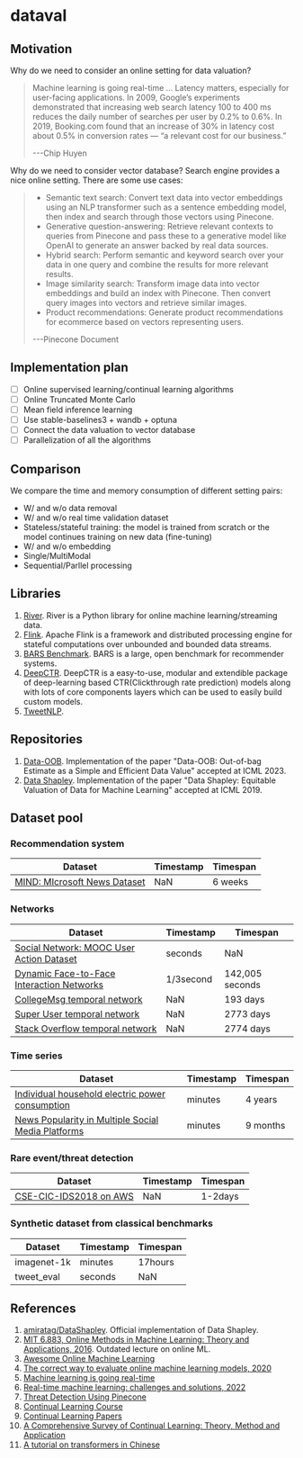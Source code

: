 # dataval

## Motivation

Why do we need to consider an online setting for data valuation?

> Machine learning is going real-time ... Latency matters, especially for user-facing applications. In 2009, Google’s experiments demonstrated that increasing web search latency 100 to 400 ms reduces the daily number of searches per user by 0.2% to 0.6%. In 2019, Booking.com found that an increase of 30% in latency cost about 0.5% in conversion rates — “a relevant cost for our business.”
>
> ---Chip Huyen

Why do we need to consider vector database? Search engine provides a nice online setting. There are some use cases:

> - Semantic text search: Convert text data into vector embeddings using an NLP transformer such as a sentence embedding model, then index and search through those vectors using Pinecone.
> - Generative question-answering: Retrieve relevant contexts to queries from Pinecone and pass these to a generative model like OpenAI to generate an answer backed by real data sources.
> - Hybrid search: Perform semantic and keyword search over your data in one query and combine the results for more relevant results.
> - Image similarity search: Transform image data into vector embeddings and build an index with Pinecone. Then convert query images into vectors and retrieve similar images.
> - Product recommendations: Generate product recommendations for ecommerce based on vectors representing users.
>
> ---Pinecone Document

## Implementation plan

- [ ] Online supervised learning/continual learning algorithms
- [ ] Online Truncated Monte Carlo
- [ ] Mean field inference learning
- [ ] Use stable-baselines3 + wandb + optuna
- [ ] Connect the data valuation to vector database
- [ ] Parallelization of all the algorithms

## Comparison

We compare the time and memory consumption of different setting pairs:

- W/ and w/o data removal
- W/ and w/o real time validation dataset
- Stateless/stateful training: the model is trained from scratch or the model continues training on new data (fine-tuning)
- W/ and w/o embedding
- Single/MultiModal
- Sequential/Parllel processing

## Libraries

1. [River](https://github.com/online-ml/river/). River is a Python library for online machine learning/streaming data.
2. [Flink](https://flink.apache.org/). Apache Flink is a framework and distributed processing engine for stateful computations over unbounded and bounded data streams.
3. [BARS Benchmark](https://openbenchmark.github.io/BARS/index.html#). BARS is a large, open benchmark for recommender systems.
4. [DeepCTR](https://github.com/shenweichen/DeepCTR). DeepCTR is a easy-to-use, modular and extendible package of deep-learning based CTR(Clickthrough rate prediction) models along with lots of core components layers which can be used to easily build custom models.
5. [TweetNLP](https://tweetnlp.org/).

## Repositories

1. [Data-OOB](https://github.com/ykwon0407/dataoob/tree/main). Implementation of the paper "Data-OOB: Out-of-bag Estimate as a Simple and Efficient Data Value" accepted at ICML 2023.
2. [Data Shapley](https://github.com/shuqike/DataShapley). Implementation of the paper "Data Shapley: Equitable Valuation of Data for Machine Learning" accepted at ICML 2019.

## Dataset pool

### Recommendation system

| Dataset | Timestamp | Timespan |
| ------- | --------- | -------- |
| [MIND: MIcrosoft News Dataset](https://msnews.github.io/) | NaN | 6 weeks |

### Networks

| Dataset | Timestamp | Timespan |
| ------- | --------- | -------- |
| [Social Network: MOOC User Action Dataset](https://snap.stanford.edu/data/act-mooc.html) | seconds | NaN |
| [Dynamic Face-to-Face Interaction Networks](https://snap.stanford.edu/data/comm-f2f-Resistance.html) | 1/3second | 142,005 seconds |
| [CollegeMsg temporal network](https://snap.stanford.edu/data/CollegeMsg.html) | NaN  | 193 days |
| [Super User temporal network](https://snap.stanford.edu/data/sx-superuser.html) | NaN | 2773 days |
| [Stack Overflow temporal network](https://snap.stanford.edu/data/sx-stackoverflow.html) | NaN | 2774 days |

### Time series

| Dataset | Timestamp | Timespan |
| ------- | --------- | -------- |
| [Individual household electric power consumption](https://archive-beta.ics.uci.edu/dataset/235/individual+household+electric+power+consumption) | minutes | 4 years |
| [News Popularity in Multiple Social Media Platforms](https://archive-beta.ics.uci.edu/dataset/432/news+popularity+in+multiple+social+media+platforms) | minutes | 9 months |

### Rare event/threat detection

| Dataset | Timestamp | Timespan |
| ------- | --------- | -------- |
| [CSE-CIC-IDS2018 on AWS](https://www.unb.ca/cic/datasets/ids-2018.html) | NaN | 1-2days |

### Synthetic dataset from classical benchmarks

| Dataset | Timestamp | Timespan |
| ------- | --------- | -------- |
| imagenet-1k | minutes | 17hours |
| tweet_eval | seconds | NaN |

## References

1. [amiratag/DataShapley](https://github.com/amiratag/DataShapley). Official implementation of Data Shapley.
2. [MIT 6.883, Online Methods in Machine Learning: Theory and Applications, 2016](https://www.mit.edu/~rakhlin/6.883/). Outdated lecture on online ML.
3. [Awesome Online Machine Learning](https://github.com/online-ml/awesome-online-machine-learning)
4. [The correct way to evaluate online machine learning models, 2020](https://maxhalford.github.io/blog/online-learning-evaluation/)
5. [Machine learning is going real-time](https://huyenchip.com/2020/12/27/real-time-machine-learning.html)
6. [Real-time machine learning: challenges and solutions, 2022](https://huyenchip.com/2022/01/02/real-time-machine-learning-challenges-and-solutions.html)
7. [Threat Detection Using Pinecone](https://docs.pinecone.io/docs/it-threat-detection)
8. [Continual Learning Course](https://course.continualai.org/)
9. [Continual Learning Papers](https://github.com/ContinualAI/continual-learning-papers)
10. [A Comprehensive Survey of Continual Learning: Theory, Method and Application](https://arxiv.org/abs/2302.00487)
11. [A tutorial on transformers in Chinese](https://www.huaxiaozhuan.com/)
